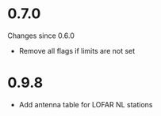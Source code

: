 # 0.7.0

Changes since 0.6.0
* Remove all flags if limits are not set

# 0.9.8
- Add antenna table for LOFAR NL stations
